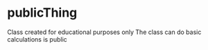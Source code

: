 # publicThing
Class created for educational purposes only
The class can do basic calculations
is public
